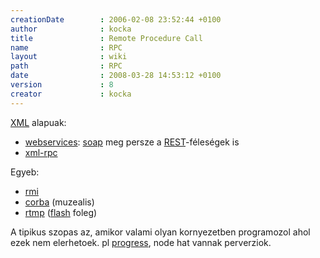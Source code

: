 ```yaml
---
creationDate        : 2006-02-08 23:52:44 +0100 
author              : kocka 
title               : Remote Procedure Call 
name                : RPC 
layout              : wiki 
path                : RPC 
date                : 2008-03-28 14:53:12 +0100 
version             : 8 
creator             : kocka 
---
```

[XML](XML.html) alapuak:

*   [webservices](WebServices.html): [soap](SOAP.html) meg persze a [REST](REST.html)-féleségek is
*   [xml-rpc](xml-rpc.html)

Egyeb:

*   [rmi](RMI.html)
*   [corba](CORBA.html) (muzealis)
*   [rtmp](rtmp.html) ([flash](flash.html) foleg)

A tipikus szopas az, amikor valami olyan kornyezetben programozol ahol ezek nem elerhetoek. pl [progress](Progress.html), node hat vannak perverziok.




